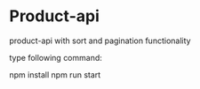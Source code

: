 # Product-api
product-api with sort and pagination functionality

type following command:

npm install
npm run start
